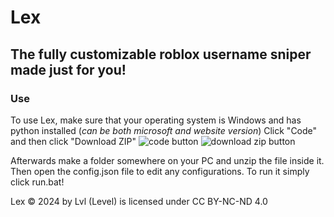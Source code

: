 # Lex
## The fully customizable roblox username sniper made just for you!

### Use
To use Lex, make sure that your operating system is Windows and has python installed (*can be both microsoft and website version*)
Click "Code" and then click "Download ZIP"
![code button](https://imgur.com/a/uLL9Yk6)
![download zip button](https://imgur.com/bK4LSJG.jpg)

Afterwards make a folder somewhere on your PC and unzip the file inside it.
Then open the config.json file to edit any configurations.
To run it simply click run.bat!

Lex © 2024 by Lvl (Level) is licensed under CC BY-NC-ND 4.0 